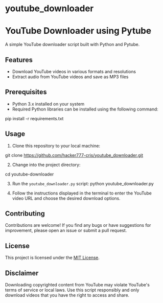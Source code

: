 # youtube_downloader
# YouTube Downloader using Pytube

A simple YouTube downloader script built with Python and Pytube.

## Features

- Download YouTube videos in various formats and resolutions
- Extract audio from YouTube videos and save as MP3 files

## Prerequisites

- Python 3.x installed on your system
- Required Python libraries can be installed using the following command:

pip install -r requirements.txt


## Usage

1. Clone this repository to your local machine:

git clone https://github.com/hacker777-cris/youtube_downloader.git


2. Change into the project directory:

cd youtube-downloader


3. Run the `youtube_downloader.py` script:
python youtube_downloader.py


4. Follow the instructions displayed in the terminal to enter the YouTube video URL and choose the desired download options.

## Contributing

Contributions are welcome! If you find any bugs or have suggestions for improvement, please open an issue or submit a pull request.

## License

This project is licensed under the [MIT License](LICENSE).

## Disclaimer

Downloading copyrighted content from YouTube may violate YouTube's terms of service or local laws. Use this script responsibly and only download videos that you have the right to access and share.




